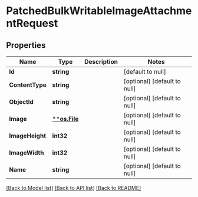 # PatchedBulkWritableImageAttachmentRequest

## Properties
Name | Type | Description | Notes
------------ | ------------- | ------------- | -------------
**Id** | **string** |  | [default to null]
**ContentType** | **string** |  | [optional] [default to null]
**ObjectId** | **string** |  | [optional] [default to null]
**Image** | [****os.File**](*os.File.md) |  | [optional] [default to null]
**ImageHeight** | **int32** |  | [optional] [default to null]
**ImageWidth** | **int32** |  | [optional] [default to null]
**Name** | **string** |  | [optional] [default to null]

[[Back to Model list]](../README.md#documentation-for-models) [[Back to API list]](../README.md#documentation-for-api-endpoints) [[Back to README]](../README.md)

